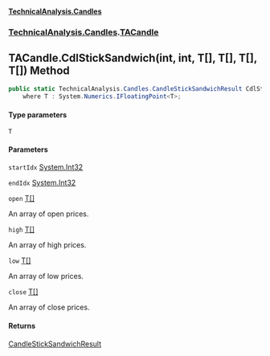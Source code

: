 #### [TechnicalAnalysis.Candles](TechnicalAnalysis.Candles.md 'TechnicalAnalysis.Candles')
### [TechnicalAnalysis.Candles](TechnicalAnalysis.Candles.md#TechnicalAnalysis.Candles 'TechnicalAnalysis.Candles').[TACandle](TACandle.md 'TechnicalAnalysis.Candles.TACandle')

## TACandle.CdlStickSandwich<T>(int, int, T[], T[], T[], T[]) Method

```csharp
public static TechnicalAnalysis.Candles.CandleStickSandwichResult CdlStickSandwich<T>(int startIdx, int endIdx, T[] open, T[] high, T[] low, T[] close)
    where T : System.Numerics.IFloatingPoint<T>;
```
#### Type parameters

<a name='TechnicalAnalysis.Candles.TACandle.CdlStickSandwich_T_(int,int,T[],T[],T[],T[]).T'></a>

`T`
#### Parameters

<a name='TechnicalAnalysis.Candles.TACandle.CdlStickSandwich_T_(int,int,T[],T[],T[],T[]).startIdx'></a>

`startIdx` [System.Int32](https://docs.microsoft.com/en-us/dotnet/api/System.Int32 'System.Int32')

<a name='TechnicalAnalysis.Candles.TACandle.CdlStickSandwich_T_(int,int,T[],T[],T[],T[]).endIdx'></a>

`endIdx` [System.Int32](https://docs.microsoft.com/en-us/dotnet/api/System.Int32 'System.Int32')

<a name='TechnicalAnalysis.Candles.TACandle.CdlStickSandwich_T_(int,int,T[],T[],T[],T[]).open'></a>

`open` [T](TACandle.CdlStickSandwich_T_(int,int,T[],T[],T[],T[]).md#TechnicalAnalysis.Candles.TACandle.CdlStickSandwich_T_(int,int,T[],T[],T[],T[]).T 'TechnicalAnalysis.Candles.TACandle.CdlStickSandwich<T>(int, int, T[], T[], T[], T[]).T')[[]](https://docs.microsoft.com/en-us/dotnet/api/System.Array 'System.Array')

An array of open prices.

<a name='TechnicalAnalysis.Candles.TACandle.CdlStickSandwich_T_(int,int,T[],T[],T[],T[]).high'></a>

`high` [T](TACandle.CdlStickSandwich_T_(int,int,T[],T[],T[],T[]).md#TechnicalAnalysis.Candles.TACandle.CdlStickSandwich_T_(int,int,T[],T[],T[],T[]).T 'TechnicalAnalysis.Candles.TACandle.CdlStickSandwich<T>(int, int, T[], T[], T[], T[]).T')[[]](https://docs.microsoft.com/en-us/dotnet/api/System.Array 'System.Array')

An array of high prices.

<a name='TechnicalAnalysis.Candles.TACandle.CdlStickSandwich_T_(int,int,T[],T[],T[],T[]).low'></a>

`low` [T](TACandle.CdlStickSandwich_T_(int,int,T[],T[],T[],T[]).md#TechnicalAnalysis.Candles.TACandle.CdlStickSandwich_T_(int,int,T[],T[],T[],T[]).T 'TechnicalAnalysis.Candles.TACandle.CdlStickSandwich<T>(int, int, T[], T[], T[], T[]).T')[[]](https://docs.microsoft.com/en-us/dotnet/api/System.Array 'System.Array')

An array of low prices.

<a name='TechnicalAnalysis.Candles.TACandle.CdlStickSandwich_T_(int,int,T[],T[],T[],T[]).close'></a>

`close` [T](TACandle.CdlStickSandwich_T_(int,int,T[],T[],T[],T[]).md#TechnicalAnalysis.Candles.TACandle.CdlStickSandwich_T_(int,int,T[],T[],T[],T[]).T 'TechnicalAnalysis.Candles.TACandle.CdlStickSandwich<T>(int, int, T[], T[], T[], T[]).T')[[]](https://docs.microsoft.com/en-us/dotnet/api/System.Array 'System.Array')

An array of close prices.

#### Returns
[CandleStickSandwichResult](CandleStickSandwichResult.md 'TechnicalAnalysis.Candles.CandleStickSandwichResult')